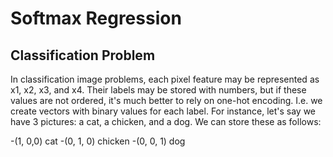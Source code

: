 # Softmax Regression

## Classification Problem

In classification image problems, each pixel feature may be represented as x1, x2, x3, and x4. Their labels may be stored with numbers, but if these values are not ordered, it's much better to rely on one-hot encoding. I.e. we create vectors with binary values for each label. For instance, let's say we have 3 pictures: a cat, a chicken, and a dog. We can store these as follows:

-(1, 0,0) cat
-(0, 1, 0) chicken
-(0, 0, 1) dog
